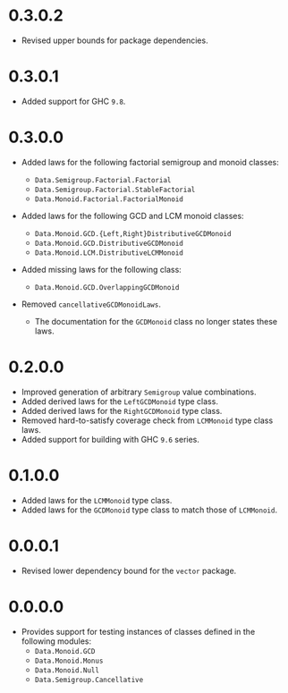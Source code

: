 # 0.3.0.2

- Revised upper bounds for package dependencies.

# 0.3.0.1

- Added support for GHC `9.8`.

# 0.3.0.0

- Added laws for the following factorial semigroup and monoid classes:
    - `Data.Semigroup.Factorial.Factorial`
    - `Data.Semigroup.Factorial.StableFactorial`
    - `Data.Monoid.Factorial.FactorialMonoid`

- Added laws for the following GCD and LCM monoid classes:
    - `Data.Monoid.GCD.{Left,Right}DistributiveGCDMonoid`
    - `Data.Monoid.GCD.DistributiveGCDMonoid`
    - `Data.Monoid.LCM.DistributiveLCMMonoid`

- Added missing laws for the following class:
    - `Data.Monoid.GCD.OverlappingGCDMonoid`

- Removed `cancellativeGCDMonoidLaws`.
    - The documentation for the `GCDMonoid` class no longer states these laws.

# 0.2.0.0

- Improved generation of arbitrary `Semigroup` value combinations.
- Added derived laws for the `LeftGCDMonoid` type class.
- Added derived laws for the `RightGCDMonoid` type class.
- Removed hard-to-satisfy coverage check from `LCMMonoid` type class laws.
- Added support for building with GHC `9.6` series.

# 0.1.0.0

- Added laws for the `LCMMonoid` type class.
- Added laws for the `GCDMonoid` type class to match those of `LCMMonoid`.

# 0.0.0.1

- Revised lower dependency bound for the `vector` package.

# 0.0.0.0

- Provides support for testing instances of classes defined in the following
  modules:
    - `Data.Monoid.GCD`
    - `Data.Monoid.Monus`
    - `Data.Monoid.Null`
    - `Data.Semigroup.Cancellative`
